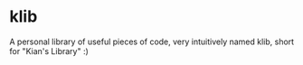 # klib
A personal library of useful pieces of code, very intuitively named klib, short for "Kian's Library" :)
